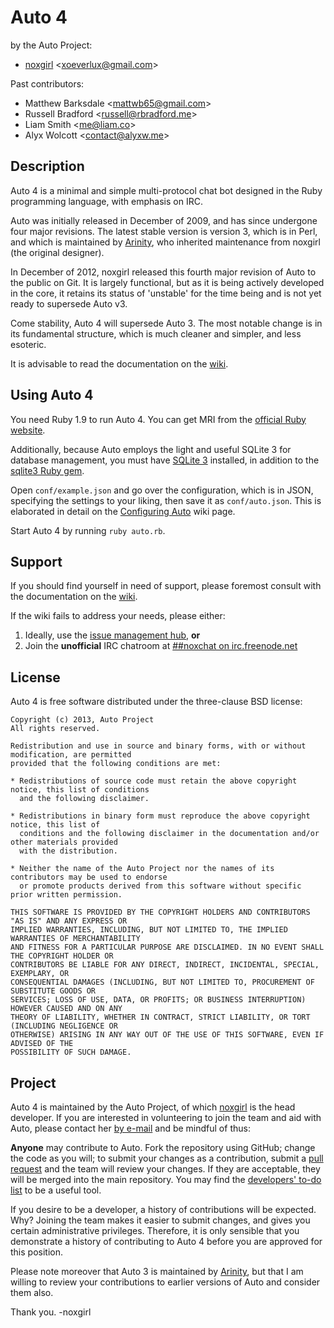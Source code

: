 Auto 4
======

by the Auto Project:

-   [noxgirl](https://github.com/noxgirl) \<xoeverlux@gmail.com\>

Past contributors:

-   Matthew Barksdale \<mattwb65@gmail.com\>
-   Russell Bradford \<russell@rbradford.me\>
-   Liam Smith \<me@liam.co\>
-   Alyx Wolcott \<contact@alyxw.me\>

Description
-----------

Auto 4 is a minimal and simple multi-protocol chat bot designed in the Ruby
programming language, with emphasis on IRC.

Auto was initially released in December of 2009, and has since undergone four
major revisions. The latest stable version is version 3, which is in Perl, and
which is maintained by [Arinity](https://github.com/arinity/Auto), who
inherited maintenance from noxgirl (the original designer).

In December of 2012, noxgirl released this fourth major revision of Auto to the
public on Git. It is largely functional, but as it is being actively developed
in the core, it retains its status of 'unstable' for the time being and is not
yet ready to supersede Auto v3.

Come stability, Auto 4 will supersede Auto 3. The most notable change is in its
fundamental structure, which is much cleaner and simpler, and less esoteric.

It is advisable to read the documentation on the [wiki](https://github.com/noxgirl/Auto/wiki).

Using Auto 4
------------

You need Ruby 1.9 to run Auto 4. You can get MRI from the [official Ruby
website](http://www.ruby-lang.org).

Additionally, because Auto employs the light and useful SQLite 3 for database
management, you must have [SQLite 3](http://www.sqlite.org/) installed, in
addition to the [sqlite3 Ruby gem](http://rubygems.org/gems/sqlite3).

Open `conf/example.json` and go over the configuration, which is in JSON, 
specifying the settings to your liking, then save it as `conf/auto.json`.
This is elaborated in detail on the 
[Configuring Auto](https://github.com/noxgirl/Auto/wiki/Configuring-Auto)
wiki page.

Start Auto 4 by running `ruby auto.rb`.

Support
-------

If you should find yourself in need of support, please foremost consult with the
documentation on the [wiki](https://github.com/noxgirl/Auto/wiki).

If the wiki fails to address your needs, please either:

1. Ideally, use the [issue management hub](https://github.com/noxgirl/Auto/issues), **or**
2. Join the **unofficial** IRC chatroom at 
[##noxchat on irc.freenode.net](http://webchat.freenode.net/?randomnick=1&channels=##noxchat&prompt=1)

License
-------

Auto 4 is free software distributed under the three-clause BSD license:

    Copyright (c) 2013, Auto Project
    All rights reserved.

    Redistribution and use in source and binary forms, with or without modification, are permitted
    provided that the following conditions are met:

    * Redistributions of source code must retain the above copyright notice, this list of conditions
      and the following disclaimer.
    
    * Redistributions in binary form must reproduce the above copyright notice, this list of
      conditions and the following disclaimer in the documentation and/or other materials provided
      with the distribution.
    
    * Neither the name of the Auto Project nor the names of its contributors may be used to endorse
      or promote products derived from this software without specific prior written permission.
    
    THIS SOFTWARE IS PROVIDED BY THE COPYRIGHT HOLDERS AND CONTRIBUTORS "AS IS" AND ANY EXPRESS OR
    IMPLIED WARRANTIES, INCLUDING, BUT NOT LIMITED TO, THE IMPLIED WARRANTIES OF MERCHANTABILITY
    AND FITNESS FOR A PARTICULAR PURPOSE ARE DISCLAIMED. IN NO EVENT SHALL THE COPYRIGHT HOLDER OR
    CONTRIBUTORS BE LIABLE FOR ANY DIRECT, INDIRECT, INCIDENTAL, SPECIAL, EXEMPLARY, OR
    CONSEQUENTIAL DAMAGES (INCLUDING, BUT NOT LIMITED TO, PROCUREMENT OF SUBSTITUTE GOODS OR
    SERVICES; LOSS OF USE, DATA, OR PROFITS; OR BUSINESS INTERRUPTION) HOWEVER CAUSED AND ON ANY
    THEORY OF LIABILITY, WHETHER IN CONTRACT, STRICT LIABILITY, OR TORT (INCLUDING NEGLIGENCE OR
    OTHERWISE) ARISING IN ANY WAY OUT OF THE USE OF THIS SOFTWARE, EVEN IF ADVISED OF THE
    POSSIBILITY OF SUCH DAMAGE.

Project
-------

Auto 4 is maintained by the Auto Project, of which [noxgirl](https://github.com/noxgirl)
is the head developer. If you are interested in volunteering to join the team
and aid with Auto, please contact her [by e-mail](mailto://xoeverlux@gmail.com)
and be mindful of thus:

**Anyone** may contribute to Auto. Fork the repository using GitHub; change
the code as you will; to submit your changes as a contribution, submit a
[pull request](https://github.com/noxgirl/Auto/pulls) and the team will
review your changes. If they are acceptable, they will be merged into the main
repository. You may find the 
[developers' to-do list](https://github.com/noxgirl/Auto/wiki/To-do-List) to be
a useful tool.

If you desire to be a developer, a history of contributions will be expected.
Why? Joining the team makes it easier to submit changes, and gives you certain
administrative privileges. Therefore, it is only sensible that you demonstrate
a history of contributing to Auto 4 before you are approved for this position.

Please note moreover that Auto 3 is maintained by
[Arinity](https://github.com/arinity), but that I am willing to review your
contributions to earlier versions of Auto and consider them also.

Thank you. -noxgirl

